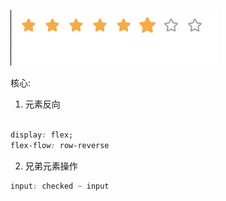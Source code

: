 ![](星型评价/2021-01-05-22-51-47.png)

核心:

1. 元素反向

```css

display: flex;
flex-flow: row-reverse

```

2. 兄弟元素操作

```css
input: checked ~ input
```
